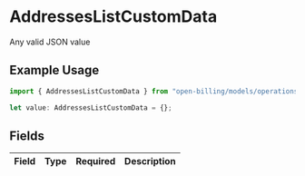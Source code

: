 # AddressesListCustomData

Any valid JSON value

## Example Usage

```typescript
import { AddressesListCustomData } from "open-billing/models/operations";

let value: AddressesListCustomData = {};
```

## Fields

| Field       | Type        | Required    | Description |
| ----------- | ----------- | ----------- | ----------- |